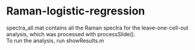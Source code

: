 # Raman-logistic-regression
spectra_all.mat contains all the Raman spectra for the leave-one-cell-out analysis, which was processed with processSlide(). \
To run the analysis, run showResults.m
